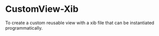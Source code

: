 # CustomView-Xib

To create a custom reusable view with a xib file that can be instantiated programmatically.
